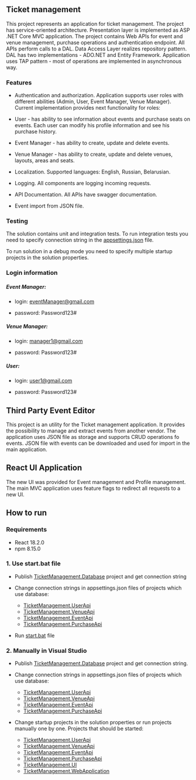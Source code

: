 ## Ticket management

This project represents an application for ticket management. The project has service-oriented architecture. Presentation layer is implemented as ASP .NET Core MVC application. The project contains Web APIs for event and venue management, purchase operations and authentication endpoint. All APIs perform calls to a DAL. Data Access Layer realizes repository pattern. DAL has two implementations - ADO.NET and Entity Framework. Application uses TAP pattern - most of operations are implemented in asynchronous way.

### Features

- Authentication and authorization. Application supports user roles with different abilities (Admin, User, Event Manager, Venue Manager). Current implementation provides next functionality for roles:

- User - has ability to see information about events and purchase seats on events. Each user can modify his profile information and see his purchase history.

- Event Manager - has ability to create, update and delete events.

- Venue Manager - has ability to create, update and delete venues, layouts, areas and seats.

- Localization. Supported languages: English, Russian, Belarusian.

- Logging. All components are logging incoming requests.

- API Documentation. All APIs have swagger documentation.

- Event import from JSON file.

### Testing

The solution contains unit and integration tests. To run integration tests you need to specify connection string in the [appsettings.json](/test/TicketManagement.IntegrationTests/appsettings.json) file.

  
To run solution in a debug mode you need to specify multiple startup projects in the solution properties.

### Login information

##### Event Manager:

- login: eventManager@gmail.com

- password: Password123#

##### Venue Manager:

- login: manager1@gmail.com

- password: Password123#

##### User:

- login: user1@gmail.com

- password: Password123#

## Third Party Event Editor

This project is an utility for the Ticket management application. It provides the possibility to manage and extract events from another vendor. The application uses JSON file as storage and supports CRUD operations fo events. JSON file with events can be downloaded and used for import in the main application.

## React UI Application

The new UI was provided for Event management and Profile management. The main MVC application uses feature flags to redirect all requests to a new UI.

## How to run
### Requirements
- React 18.2.0
- npm 8.15.0

### 1. Use start.bat file
- Publish [TicketManagement.Database](/src/TicketManagement.Database/) project and get connection string
- Change connection strings in appsettings.json files of projects which use database:
	- [TicketManagement.UserApi](/src/TicketManagement.UserApi/appsettings.json)
	- [TicketManagement.VenueApi](/src/TicketManagement.VenueApi/appsettings.json)
	- [TicketManagement.EventApi](/src/TicketManagement.EventApi/appsettings.json)
	- [TicketManagement.PurchaseApi](/src/TicketManagement.PurchaseApi/appsettings.json)
	
- Run [start.bat](/start.bat) file

### 2. Manually in Visual Studio
- Publish [TicketManagement.Database](/src/TicketManagement.Database/) project and get connection string.
- Change connection strings in appsettings.json files of projects which use database:
	- [TicketManagement.UserApi](/src/TicketManagement.UserApi/appsettings.json)
	- [TicketManagement.VenueApi](/src/TicketManagement.VenueApi/appsettings.json)
	- [TicketManagement.EventApi](/src/TicketManagement.EventApi/appsettings.json)
	- [TicketManagement.PurchaseApi](/src/TicketManagement.PurchaseApi/appsettings.json)

- Change startup projects in the solution properties or run projects manually one by one. Projects that should be started:
	- [TicketManagement.UserApi](/src/TicketManagement.UserApi)
	- [TicketManagement.VenueApi](/src/TicketManagement.VenueApi)
	- [TicketManagement.EventApi](/src/TicketManagement.EventApi)
	- [TicketManagement.PurchaseApi](/src/TicketManagement.PurchaseApi)
	- [TicketManagement.UI](/src/TicketManagement.UI/ticketmanagement.ui)
	- [TicketManagement.WebApplication](/src/TicketManagement.WebApplication)
